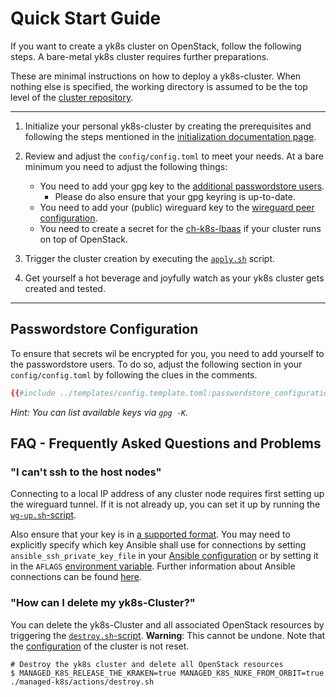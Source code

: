 # Quick Start Guide

If you want to create a yk8s cluster on OpenStack, follow the following steps.
A bare-metal yk8s cluster requires further preparations.

These are minimal instructions on how to deploy a yk8s-cluster.
When nothing else is specified, the working directory is assumed to be the top level of the
[cluster repository](./../design/cluster-repository.md).

---

1. Initialize your personal yk8s-cluster by creating the prerequisites and following the steps mentioned in the [initialization documentation page](./../usage/initialization.md).

2. Review and adjust the `config/config.toml` to meet your needs. At a bare minimum you need to adjust the following things:
   
   * You need to add your gpg key to the [additional passwordstore users](#passwordstore-configuration).
     * Please do also ensure that your gpg keyring is up-to-date.
   * You need to add your (public) wireguard key to the [wireguard peer configuration](./../usage/cluster-configuration.md#wireguard-configuration).
   * You need to create a secret for the [ch-k8s-lbaas](./../managed-services/load-balancing/ch-k8s-lbaas.md#ch-k8-lbaas-configuraton) if your cluster runs on top of OpenStack.

3. Trigger the cluster creation by executing the [`apply.sh`](./actions-references.md#applysh) script.

4. Get yourself a hot beverage and joyfully watch as your yk8s cluster gets created and tested.

---

## Passwordstore Configuration

To ensure that secrets wil be encrypted for you, you need to add yourself to the passwordstore users.
To do so, adjust the following section in your `config/config.toml` by following the clues in the comments.

```toml
{{#include ../templates/config.template.toml:passwordstore_configuration}}
```

*Hint: You can list available keys via `gpg -K`.*

## FAQ - Frequently Asked Questions and Problems

### "I can't ssh to the host nodes"

Connecting to a local IP address of any cluster node requires first setting up the wireguard tunnel.
If it is not already up, you can set it up by running the [`wg-up.sh`-script](./actions-references.md#wg-upsh).

Also ensure that your key is in [a supported format](./../usage/initialization.md#pre-init-requisites).
You may need to explicitly specify which key Ansible shall use for connections by setting
`ansible_ssh_private_key_file` in your [Ansible configuration](./../usage/cluster-configuration.md#ansible-configuration)
or by setting it in the `AFLAGS` [environment variable](./../usage/environmental-variables.md#behavior-altering-variables).
Further information about Ansible connections can be found [here](https://docs.ansible.com/ansible/latest/user_guide/connection_details.html).

### "How can I delete my yk8s-Cluster?"

You can delete the yk8s-Cluster and all associated OpenStack resources by triggering
the [`destroy.sh`-script](./actions-references.md#destroysh).
**Warning**: This cannot be undone.
Note that the [configuration](./../usage/cluster-configuration.md) of the cluster is not reset.

```console
# Destroy the yk8s cluster and delete all OpenStack resources
$ MANAGED_K8S_RELEASE_THE_KRAKEN=true MANAGED_K8S_NUKE_FROM_ORBIT=true ./managed-k8s/actions/destroy.sh
```
